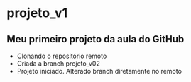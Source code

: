 # projeto_v1

## Meu primeiro projeto da aula do GitHub

- Clonando o repositório remoto
- Criada a branch projeto_v02
- Projeto iniciado. Alterado branch diretamente no remoto